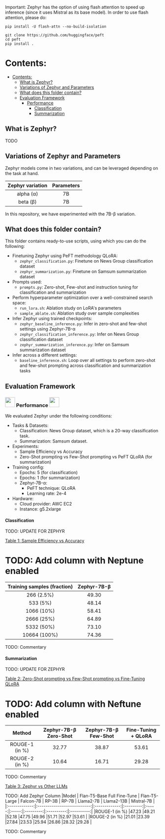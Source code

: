 Important: Zephyr has the option of using flash attention to speed up inference (since it uses Mistral as its base model). In order to use flash attention, please do:

```shell
pip install -U flash-attn --no-build-isolation
```

```shell
git clone https://github.com/huggingface/peft
cd peft
pip install .
```

# Contents:

- [Contents:](#contents)
	- [What is Zephyr?](#what-is-zephyr)
	- [Variations of Zephyr and Parameters](#variations-of-zephyr-and-parameters)
	- [What does this folder contain?](#what-does-this-folder-contain)
	- [Evaluation Framework](#evaluation-framework)
		- [ Performance ](#-performance-)
			- [Classification](#classification)
			- [Summarization](#summarization)
	

## What is Zephyr? 

TODO

## Variations of Zephyr and Parameters

Zephyr models come in two variations, and can be leveraged depending on the task at hand.

| Zephyr variation| Parameters  |
|:----------------:|:-----------:|
|alpha (α)         |7B           |
|beta (β)          |7B           |           
In this repository, we have experimented with the 7B-β variation. 

## What does this folder contain? 

This folder contains ready-to-use scripts, using which you can do the following:
	

* Finetuning Zephyr using PeFT methodology QLoRA:
	* ```zephyr_classification.py```: Finetune on News Group classification dataset
	* ```zephyr_summarization.py```: Finetune on Samsum summarization dataset
* Prompts used:
	* ```prompts.py```: Zero-shot, Few-shot and instruction tuning for classification and summarization
* Perform hyperparameter optimization over a well-constrained search space:
	* ```run_lora.sh```: Ablation study on LoRA's parameters 
	* ```sample_ablate.sh```: Ablation study over sample complexities
* Infer Zephyr using trained checkpoints:
	* ```zephyr_baseline_inference.py```: Infer in zero-shot and few-shot settings using Zephyr-7B-α
	* ```zephyr_classification_inference.py```: Infer on News Group classification dataset
	* ```zephyr_summarization_inference.py```: Infer on Samsum summarization dataset
* Infer across a different settings:
	* ```baseline_inference.sh```: Loop over all settings to perform zero-shot and few-shot prompting across classification and summarization tasks

## Evaluation Framework


### <img src="../assets/rocket.gif" width="32" height="32"/> Performance <img src="../assets/rocket.gif" width="32" height="32"/>

We evaluated Zephyr under the following conditions:

* Tasks & Datasets:
	* Classification: News Group dataset, which is a 20-way classification task.
	* Summarization: Samsum dataset. 
* Experiments:
	* Sample Efficiency vs Accuracy
	* Zero-Shot prompting vs Few-Shot prompting vs PeFT QLoRA (for summarization)
* Training config:
	* Epochs: 5 (for classification)
	* Epochs: 1 (for summarization)
	* Zephyr-7B-α:
		* PeFT technique: QLoRA
		* Learning rate: 2e-4
* Hardware:
	* Cloud provider: AWC EC2
	* Instance: g5.2xlarge
	
#### Classification ####

TODO: UPDATE FOR ZEPHYR

<u> Table 1: Sample Efficiency vs Accuracy </u>

# TODO: Add column with Neptune enabled
|Training samples (fraction) | Zephyr-7B-β     | 
|:--------------------------:|:---------------:|
|266   (2.5%)                |49.30            |
|533   (5%)                  |48.14            |
|1066  (10%)                 |58.41            |
|2666  (25%)                 |64.89            |
|5332  (50%)                 |73.10            |
|10664 (100%)                |74.36            |


TODO: Commentary


#### Summarization ####

TODO: UPDATE FOR ZEPHYR

<u> Table 2: Zero-Shot prompting vs Few-Shot prompting vs Fine-Tuning QLoRA </u>

# TODO: Add column with Neftune enabled

|Method         | Zephyr-7B-β Zero-Shot | Zephyr-7B-β Few-Shot | Fine-Tuning + QLoRA |
|:-------------:|:---------------------:|:--------------------:|:-------------------:|
|ROUGE-1 (in %) |32.77                  |38.87                 |53.61                |
|ROUGE-2 (in %) |10.64                  |16.71                 |29.28                |


TODO: Commentary

<u> Table 3: Zephyr vs Other LLMs </u>

TODO: Add Zephyr Column
|Model          | Flan-T5-Base Full Fine-Tune | Flan-T5-Large | Falcon-7B | RP-3B | RP-7B | Llama2-7B | Llama2-13B | Mistral-7B |
|:-------------:|:---------------------------:|:-------------:|:---------:|:-----:|:-----:|:---------:|:----------:|:----------:|
|ROUGE-1 (in %) |47.23                        |49.21          |52.18      |47.75  |49.96  |51.71      |52.97       |53.61       |
|ROUGE-2 (in %) |21.01                        |23.39          |27.84      |23.53  |25.94  |26.86      |28.32       |29.28       |


TODO: Commentary

